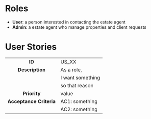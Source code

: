 # Roles
* **User**: a person interested in contacting the estate agent
* **Admin**: a estate agent who manage properties and client requests

# User Stories

|  |  |
| :------: | ---- |
| **ID** | US_XX |
| **Description** | As a role, |
| | I want something |
| | so that reason |
| **Priority** | value |
| **Acceptance Criteria** | AC1: something |
| | AC2: something |
